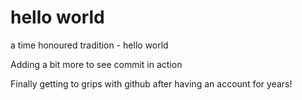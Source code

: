 # hello world
a time honoured tradition - hello world

Adding a bit more to see commit in action

Finally getting to grips with github after having an account for years!

